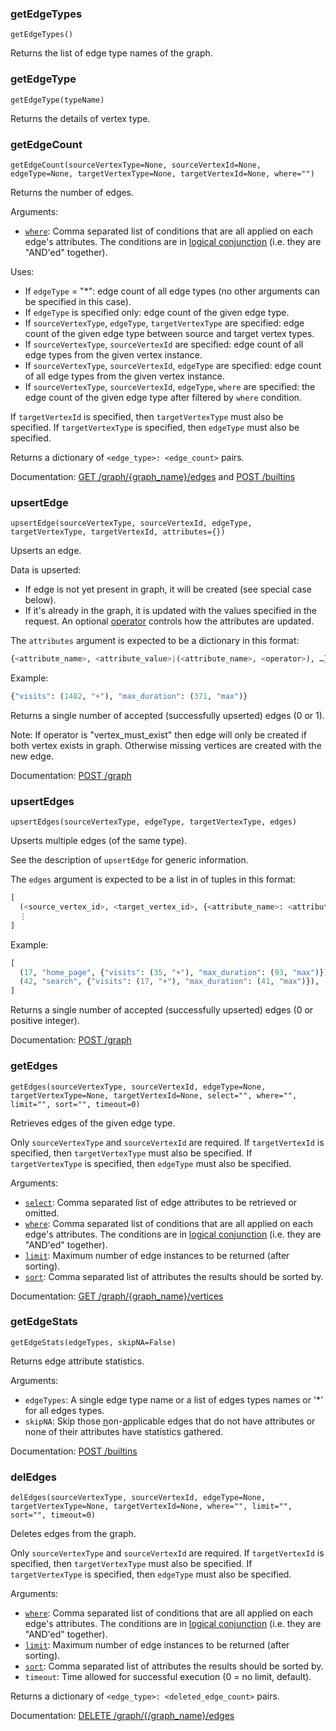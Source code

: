 ### getEdgeTypes
`getEdgeTypes()`

Returns the list of edge type names of the graph.

### getEdgeType
`getEdgeType(typeName)`

Returns the details of vertex type.

### getEdgeCount
`getEdgeCount(sourceVertexType=None, sourceVertexId=None, edgeType=None, targetVertexType=None, targetVertexId=None, where="")`

Returns the number of edges.

Arguments:
- [`where`](https://docs.tigergraph.com/dev/restpp-api/built-in-endpoints#filter): Comma separated list of conditions that are all applied on each edge's attributes.
    The conditions are in [logical conjunction](https://en.wikipedia.org/wiki/Logical_conjunction) (i.e. they are "AND'ed" together).

Uses:
- If `edgeType` = "*": edge count of all edge types (no other arguments can be specified in this case).
- If `edgeType` is specified only: edge count of the given edge type.
- If `sourceVertexType`, `edgeType`, `targetVertexType` are specified: edge count of the given edge type between source and target vertex types.
- If `sourceVertexType`, `sourceVertexId` are specified: edge count of all edge types from the given vertex instance.
- If `sourceVertexType`, `sourceVertexId`, `edgeType` are specified: edge count of all edge types from the given vertex instance.
- If `sourceVertexType`, `sourceVertexId`, `edgeType`, `where` are specified: the edge count of the given edge type after filtered by `where` condition.

If `targetVertexId` is specified, then `targetVertexType` must also be specified.
If `targetVertexType` is specified, then `edgeType` must also be specified.

Returns a dictionary of `<edge_type>: <edge_count>` pairs.

Documentation: [GET /graph/{graph_name}/edges](https://docs.tigergraph.com/dev/restpp-api/built-in-endpoints#get-graph-graph_name-edges) and
               [POST /builtins](https://docs.tigergraph.com/dev/restpp-api/built-in-endpoints#stat_edge_number)

### upsertEdge
`upsertEdge(sourceVertexType, sourceVertexId, edgeType, targetVertexType, targetVertexId, attributes={})`

Upserts an edge.

Data is upserted:
- If edge is not yet present in graph, it will be created (see special case below).
- If it's already in the graph, it is updated with the values specified in the request. An optional [operator](https://docs.tigergraph.com/dev/restpp-api/built-in-endpoints#post-graph-graph_name-upsert-the-given-data) controls how the attributes are updated.

The `attributes` argument is expected to be a dictionary in this format:
```python
{<attribute_name>, <attribute_value>|(<attribute_name>, <operator>), …}
```

Example:
```python
{"visits": (1482, "+"), "max_duration": (371, "max")}
```

Returns a single number of accepted (successfully upserted) edges (0 or 1).

Note: If operator is "vertex_must_exist" then edge will only be created if both vertex exists in graph.
      Otherwise missing vertices are created with the new edge.

Documentation: [POST /graph](https://docs.tigergraph.com/dev/restpp-api/built-in-endpoints#post-graph-graph_name-upsert-the-given-data        )

### upsertEdges
`upsertEdges(sourceVertexType, edgeType, targetVertexType, edges)`

Upserts multiple edges (of the same type).

See the description of `upsertEdge` for generic information.

The `edges` argument is expected to be a list in of tuples in this format:
```python
[
  (<source_vertex_id>, <target_vertex_id>, {<attribute_name>: <attribute_value>|(<attribute_name>, <operator>), …})
  ⋮
]
```

Example:
```python
[
  (17, "home_page", {"visits": (35, "+"), "max_duration": (93, "max")}),
  (42, "search", {"visits": (17, "+"), "max_duration": (41, "max")}),
]
```

Returns a single number of accepted (successfully upserted) edges (0 or positive integer).

Documentation: [POST /graph](https://docs.tigergraph.com/dev/restpp-api/built-in-endpoints#post-graph-graph_name-upsert-the-given-data        )

### getEdges
`getEdges(sourceVertexType, sourceVertexId, edgeType=None, targetVertexType=None, targetVertexId=None, select="", where="", limit="", sort="", timeout=0)`

Retrieves edges of the given edge type.

Only `sourceVertexType` and `sourceVertexId` are required.
If `targetVertexId` is specified, then `targetVertexType` must also be specified.
If `targetVertexType` is specified, then `edgeType` must also be specified.

Arguments:
- [`select`](https://docs.tigergraph.com/dev/restpp-api/built-in-endpoints#select): Comma separated list of edge attributes to be retrieved or omitted.
- [`where`](https://docs.tigergraph.com/dev/restpp-api/built-in-endpoints#filter): Comma separated list of conditions that are all applied on each edge's attributes.
    The conditions are in [logical conjunction](https://en.wikipedia.org/wiki/Logical_conjunction) (i.e. they are "AND'ed" together).
- [`limit`](https://docs.tigergraph.com/dev/restpp-api/built-in-endpoints#limit): Maximum number of edge instances to be returned (after sorting).
- [`sort`](https://docs.tigergraph.com/dev/restpp-api/built-in-endpoints#sort): Comma separated list of attributes the results should be sorted by.

Documentation: [GET /graph/{graph_name}/vertices](https://docs.tigergraph.com/dev/restpp-api/built-in-endpoints#get-graph-graph_name-vertices)

### getEdgeStats
`getEdgeStats(edgeTypes, skipNA=False)`

Returns edge attribute statistics.

Arguments:
- `edgeTypes`: A single edge type name or a list of edges types names or '*' for all edges types.
- `skipNA`:    Skip those <u>n</u>on-<u>a</u>pplicable edges that do not have attributes or none of their attributes have statistics gathered.

Documentation: [POST /builtins](https://docs.tigergraph.com/dev/restpp-api/built-in-endpoints#stat_edge_attr)

### delEdges
`delEdges(sourceVertexType, sourceVertexId, edgeType=None, targetVertexType=None, targetVertexId=None, where="", limit="", sort="", timeout=0)`

Deletes edges from the graph.

Only `sourceVertexType` and `sourceVertexId` are required.
If `targetVertexId` is specified, then `targetVertexType` must also be specified.
If `targetVertexType` is specified, then `edgeType` must also be specified.

Arguments:
- [`where`](https://docs.tigergraph.com/dev/restpp-api/built-in-endpoints#filter): Comma separated list of conditions that are all applied on each edge's attributes.
    The conditions are in [logical conjunction](https://en.wikipedia.org/wiki/Logical_conjunction) (i.e. they are "AND'ed" together).
- [`limit`](https://docs.tigergraph.com/dev/restpp-api/built-in-endpoints#limit): Maximum number of edge instances to be returned (after sorting).
- [`sort`](https://docs.tigergraph.com/dev/restpp-api/built-in-endpoints#sort): Comma separated list of attributes the results should be sorted by.
- `timeout`: Time allowed for successful execution (0 = no limit, default).

Returns a dictionary of `<edge_type>: <deleted_edge_count>` pairs.

Documentation: [DELETE /graph/{/graph_name}/edges](https://docs.tigergraph.com/dev/restpp-api/built-in-endpoints#delete-graph-graph_name-edges)